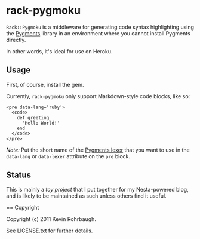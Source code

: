 # rack-pygmoku

`Rack::Pygmoku` is a middleware for generating code syntax highlighting using the
[Pygments](http://pygments.org/) library in an environment where you cannot
install Pygments directly.

In other words, it's ideal for use on Heroku.

## Usage

First, of course, install the gem.

Currently, `rack-pygmoku` only support Markdown-style code blocks, like
so:

    <pre data-lang='ruby'>
      <code>
        def greeting
          'Hello World!'
        end
      </code>
    </pre>

_Note:_ Put the short name of the
[Pygments lexer](http://pygments.org/docs/lexers/) that you want to use in the
`data-lang` or `data-lexer` attribute on the `pre` block.

## Status

This is mainly a _toy project_ that I put together for my Nesta-powered
blog, and is likely to be maintained as such unless others find it
useful.

== Copyright

Copyright (c) 2011 Kevin Rohrbaugh.

See LICENSE.txt for further details.

